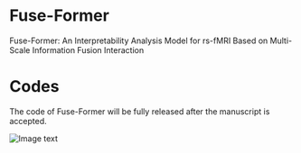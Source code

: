 # Fuse-Former
Fuse-Former: An Interpretability Analysis Model for rs-fMRI Based on Multi-Scale Information Fusion Interaction

# Codes
The code of Fuse-Former will be fully released after the manuscript is accepted.

![Image text](https://github.com/yjy-97/Fuse-Former/tree/main/img/1.png)




